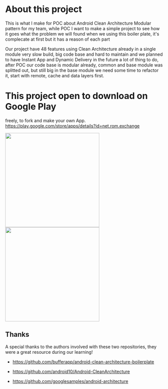 # About this project
This is what I make for POC about Android Clean Architecture Modular pattern for my team, while POC I want to make a simple project to see how it goes what the problem we will found when we using this boiler plate, it's complecate at first but it has a reason of each part 

Our project have 48 features using Clean Architecture already in a single module very slow build, big code base and hard to maintain and we planned to have Instant App and Dynamic Delivery in the future a lot of thing to do, after POC our code base is modular already, common and base module was splitted out, but still big in the base module we need some time to refactor it, start with remote, cache and data layers first.

# This project open to download on Google Play
freely, to fork and make your own App.
https://play.google.com/store/apps/details?id=net.rom.exchange
<p>
  <img src="https://github.com/arohim/eddga/blob/master/art/demoapp-1.png?raw=true" width="300">
  <img src="https://github.com/arohim/eddga/blob/master/art/demoapp-2.png?raw=true" width="300">
</p>

## Thanks

A special thanks to the authors involved with these two repositories, they were a great resource during our learning!

- https://github.com/bufferapp/android-clean-architecture-boilerplate

- https://github.com/android10/Android-CleanArchitecture

- https://github.com/googlesamples/android-architecture
